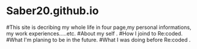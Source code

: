 # Saber20.github.io
#This site is decribing my whole life in four page,my personal informations, my work experiences.....etc.
#About my self .
#How I joind to Re:coded. 
#What I'm planing to be in the future. 
#What I was  doing before Re:coded .
